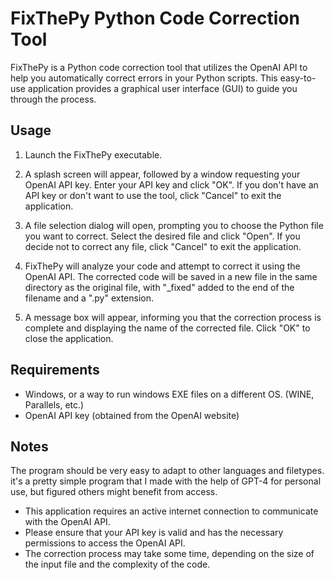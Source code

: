 FixThePy
Python Code Correction Tool
=======

FixThePy is a Python code correction tool that utilizes the OpenAI API to help you automatically correct errors in your Python scripts. This easy-to-use application provides a graphical user interface (GUI) to guide you through the process.

Usage
-----

1. Launch the FixThePy executable.

2. A splash screen will appear, followed by a window requesting your OpenAI API key. Enter your API key and click "OK". If you don't have an API key or don't want to use the tool, click "Cancel" to exit the application.

3. A file selection dialog will open, prompting you to choose the Python file you want to correct. Select the desired file and click "Open". If you decide not to correct any file, click "Cancel" to exit the application.

4. FixThePy will analyze your code and attempt to correct it using the OpenAI API. The corrected code will be saved in a new file in the same directory as the original file, with "_fixed" added to the end of the filename and a ".py" extension.

5. A message box will appear, informing you that the correction process is complete and displaying the name of the corrected file. Click "OK" to close the application.

Requirements
------------

- Windows, or a way to run windows EXE files on a different OS. (WINE, Parallels, etc.)
- OpenAI API key (obtained from the OpenAI website)

Notes
-----

The program should be very easy to adapt to other languages and filetypes. it's a pretty simple program that I made with the help of GPT-4 for personal use, but 
figured others might benefit from access.

- This application requires an active internet connection to communicate with the OpenAI API.
- Please ensure that your API key is valid and has the necessary permissions to access the OpenAI API.
- The correction process may take some time, depending on the size of the input file and the complexity of the code.
